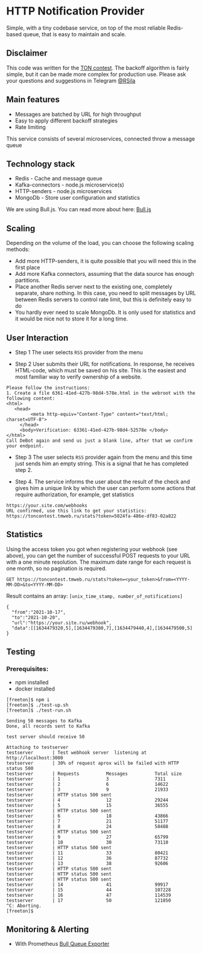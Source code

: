 # HTTP Notification Provider

Simple, with a tiny codebase service, on top of the most reliable Redis-based queue, that is easy to maintain and scale. 

## Disclaimer 
This code was written for the [TON contest](https://forum.freeton.org/t/notification-service-1/11514).
The backoff algorithm is fairly simple, but it can be made more complex for production use.
Please ask your questions and suggestions in Telegram [@RSila](https://t.me/RSila)

## Main features
 - Messages are batched by URL for high throughput
 - Easy to apply different backoff strategies 
 - Rate limiting

This service consists of several microservices, connected throw a message queue

## Technology stack
 - Redis   - Сache and message queue
 - Kafka-connectors - node.js microservice(s)
 - HTTP-senders - node.js microservices
 - MongoDb - Store user configuration and statistics

We are using Bull.js. You can read more about here: [Bull.js](https://optimalbits.github.io/bull/)
  
## Scaling
Depending on the volume of the load, you can choose the following scaling methods:
 - Add more HTTP-senders, it is quite possible that you will need this in the first place 
 - Add more Kafka connectors, assuming that the data source has enough partitions.  
 - Place another Redis server next to the existing one, completely separate, share nothing. 
   In this case, you need to split messages by URL between Redis servers to control rate limit, but this is 
  definitely easy to do 
 - You hardly ever need to scale MongoDb. It is only used for statistics and it would be nice not to store it for a long time. 

## User Interaction
 - Step 1
   The user selects `RSS` provider from the menu

 - Step 2
   User submits their URL for notifications. In response, he receives HTML-code, which must be saved on his site. 
   This is the easiest and most familiar way to verify ownership of a website.

  ```
  Please follow the instructions:
  1. Create a file 6361-41ed-427b-98d4-578e.html in the webroot with the following content:
  <html>
     <head>
           <meta http-equiv="Content-Type" content="text/html; charset=UTF-8">
       </head>
       <body>Verification: 63361-41ed-427b-98d4-52578e </body>
  </html>
  Call DeBot again and send us just a blank line, after that we confirm your endpoint. 
  ```

 - Step 3
   The user selects `RSS` provider again from the menu and this time just sends him an empty string. This is a signal that he has completed step 2.
   
 - Step 4.
  The service informs the user about the result of the check and gives him a unique link by which the user can perform some actions that require authorization, for example, get statistics
  ```
  https://your.site.com/webhooks 
  URL confirmed, use this link to get your statistics:
  https://toncontest.tmweb.ru/stats?token=5024fa-486e-df83-02a822
  ```

## Statistics
Using the access token you got when registering your webhook (see above), you can get the number of successful POST requests to your URL with a one minute resolution. The maximum date range for each request is one month, so no pagination is required.

```
GET https://toncontest.tmweb.ru/stats?token=<your_token>&from=<YYYY-MM-DD>&to<YYYY-MM-DD>
```

Result contains an array: `[unix_time_stamp, number_of_notifications]`

```
{
  "from":"2021-10-17",
  "to":"2021-10-20",
  "url":"https://your.site.ru/webhook",
  "data":[[1634479320,5],[1634479380,7],[1634479440,4],[1634479500,5]
}
```

## Testing

### Prerequisites:
 - npm installed
 - docker installed
 
```
[freeton]$ npm i
[freeton]$ ./test-up.sh
[freeton]$ ./test-run.sh
```
```
Sending 50 messages to Kafka
Done, all records sent to Kafka

test server should receive 50

Attaching to testserver
testserver       | Test webhook server  listening at http://localhost:3000
testserver       | 30% of request aprox will be failed with HTTP status 500
testserver       | Requests          Messages          Total size
testserver       | 1                 3                 7311
testserver       | 2                 6                 14622
testserver       | 3                 9                 21933
testserver       | HTTP status 500 sent
testserver       | 4                 12                29244
testserver       | 5                 15                36555
testserver       | HTTP status 500 sent
testserver       | 6                 18                43866
testserver       | 7                 21                51177
testserver       | 8                 24                58488
testserver       | HTTP status 500 sent
testserver       | 9                 27                65799
testserver       | 10                30                73110
testserver       | HTTP status 500 sent
testserver       | 11                33                80421
testserver       | 12                36                87732
testserver       | 13                38                92606
testserver       | HTTP status 500 sent
testserver       | HTTP status 500 sent
testserver       | HTTP status 500 sent
testserver       | 14                41                99917
testserver       | 15                44                107228
testserver       | 16                47                114539
testserver       | 17                50                121850
^C: Aborting.
[freeton]$
```

## Monitoring & Alerting

- With Prometheus [Bull Queue Exporter](https://github.com/UpHabit/bull_exporter)

